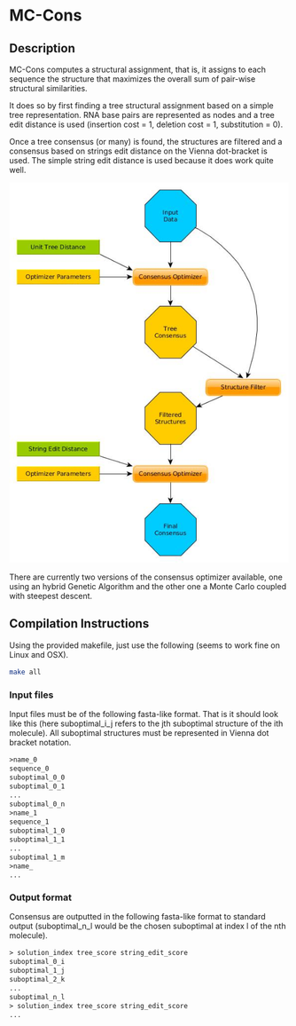 # MC-Cons


## Description

MC-Cons computes a structural assignment, that is, it assigns to each sequence
the structure that maximizes the overall sum of pair-wise structural
similarities.


It does so by first finding a tree structural assignment based on a simple
tree representation.
RNA base pairs are represented as nodes and a tree edit distance is used
(insertion cost = 1, deletion cost = 1, substitution = 0).

Once a tree consensus (or many) is found, the structures are filtered and a
consensus based on strings edit distance on the Vienna dot-bracket is used.
The simple string edit distance is used because it does work quite well.


![](doc/figs/mccons_flowchart.jpg)


There are currently two versions of the consensus optimizer available,
one using an hybrid Genetic Algorithm and the other one a Monte Carlo
coupled with steepest descent.


## Compilation Instructions

Using the provided makefile, just use the following (seems to work fine
on Linux and OSX).

```bash
make all
```


### Input files

Input files must be of the following fasta-like format.
That is it should look like this (here suboptimal\_i\_j
refers to the jth suboptimal structure of the ith molecule).
All suboptimal structures must be represented in Vienna dot bracket notation.

    >name_0
    sequence_0
    suboptimal_0_0
    suboptimal_0_1
    ...
    suboptimal_0_n
    >name_1
    sequence_1
    suboptimal_1_0
    suboptimal_1_1
    ...
    suboptimal_1_m
    >name_
    ...


### Output format

Consensus are outputted in the following fasta-like format to standard
output (suboptimal\_n\_l would be the chosen suboptimal at index l of
the nth molecule).

    > solution_index tree_score string_edit_score
    suboptimal_0_i
    suboptimal_1_j
    suboptimal_2_k
    ...
    suboptimal_n_l
    > solution_index tree_score string_edit_score
    ...
